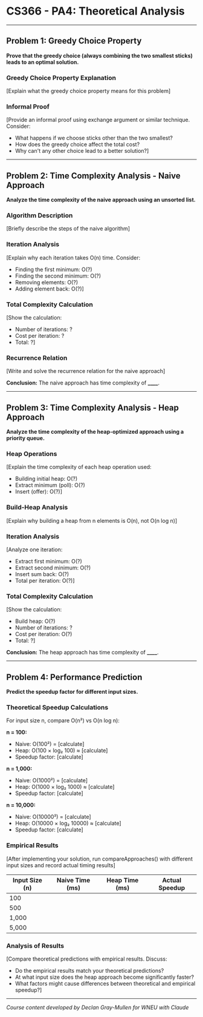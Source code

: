 # CS366 - PA4: Theoretical Analysis

---

## Problem 1: Greedy Choice Property

**Prove that the greedy choice (always combining the two smallest sticks) leads to an optimal solution.**

### Greedy Choice Property Explanation

[Explain what the greedy choice property means for this problem]

### Informal Proof

[Provide an informal proof using exchange argument or similar technique. Consider:

- What happens if we choose sticks other than the two smallest?
- How does the greedy choice affect the total cost?
- Why can't any other choice lead to a better solution?]

---

## Problem 2: Time Complexity Analysis - Naive Approach

**Analyze the time complexity of the naive approach using an unsorted list.**

### Algorithm Description

[Briefly describe the steps of the naive algorithm]

### Iteration Analysis

[Explain why each iteration takes O(n) time. Consider:

- Finding the first minimum: O(?)
- Finding the second minimum: O(?)
- Removing elements: O(?)
- Adding element back: O(?)]

### Total Complexity Calculation

[Show the calculation:

- Number of iterations: ?
- Cost per iteration: ?
- Total: ?]

### Recurrence Relation

[Write and solve the recurrence relation for the naive approach]

**Conclusion:** The naive approach has time complexity of **\_\_\_\_**.

---

## Problem 3: Time Complexity Analysis - Heap Approach

**Analyze the time complexity of the heap-optimized approach using a priority queue.**

### Heap Operations

[Explain the time complexity of each heap operation used:

- Building initial heap: O(?)
- Extract minimum (poll): O(?)
- Insert (offer): O(?)]

### Build-Heap Analysis

[Explain why building a heap from n elements is O(n), not O(n log n)]

### Iteration Analysis

[Analyze one iteration:

- Extract first minimum: O(?)
- Extract second minimum: O(?)
- Insert sum back: O(?)
- Total per iteration: O(?)]

### Total Complexity Calculation

[Show the calculation:

- Build heap: O(?)
- Number of iterations: ?
- Cost per iteration: O(?)
- Total: ?]

**Conclusion:** The heap approach has time complexity of **\_\_\_\_**.

---

## Problem 4: Performance Prediction

**Predict the speedup factor for different input sizes.**

### Theoretical Speedup Calculations

For input size n, compare O(n²) vs O(n log n):

**n = 100:**

- Naive: O(100²) = [calculate]
- Heap: O(100 × log₂ 100) ≈ [calculate]
- Speedup factor: [calculate]

**n = 1,000:**

- Naive: O(1000²) = [calculate]
- Heap: O(1000 × log₂ 1000) ≈ [calculate]
- Speedup factor: [calculate]

**n = 10,000:**

- Naive: O(10000²) = [calculate]
- Heap: O(10000 × log₂ 10000) ≈ [calculate]
- Speedup factor: [calculate]

### Empirical Results

[After implementing your solution, run compareApproaches() with different input sizes and record actual timing results]

| Input Size (n) | Naive Time (ms) | Heap Time (ms) | Actual Speedup |
| -------------- | --------------- | -------------- | -------------- |
| 100            |                 |                |                |
| 500            |                 |                |                |
| 1,000          |                 |                |                |
| 5,000          |                 |                |                |

### Analysis of Results

[Compare theoretical predictions with empirical results. Discuss:

- Do the empirical results match your theoretical predictions?
- At what input size does the heap approach become significantly faster?
- What factors might cause differences between theoretical and empirical speedup?]

---

_Course content developed by Declan Gray-Mullen for WNEU with Claude_

